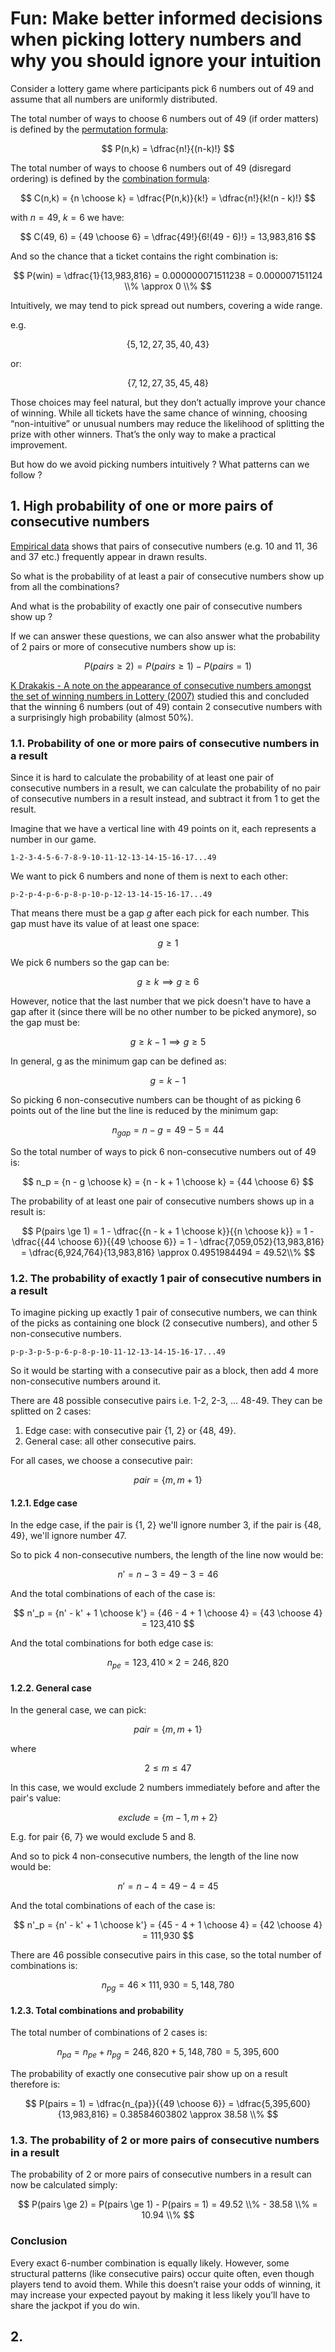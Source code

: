 # Fun: Make better informed decisions when picking lottery numbers and why you should ignore your intuition

Consider a lottery game where participants pick 6 numbers out of 49 and assume that all numbers are uniformly distributed.


The total number of ways to choose 6 numbers out of 49 (if order matters) is defined by the [permutation formula](https://en.wikipedia.org/wiki/Permutation#k-permutations_of_n):

$$
P(n,k) = \dfrac{n!}{(n-k)!}
$$

The total number of ways to choose 6 numbers out of 49 (disregard ordering) is defined by the [combination formula](https://en.wikipedia.org/wiki/Combination):

$$
C(n,k) = {n \choose k} = \dfrac{P(n,k)}{k!} = \dfrac{n!}{k!(n - k)!}
$$

with $n = 49$, $k = 6$ we have:

$$
C(49, 6) = {49 \choose 6} = \dfrac{49!}{6!(49 - 6)!} = 13,983,816
$$

And so the chance that a ticket contains the right combination is:

$$
P(win) = \dfrac{1}{13,983,816} = 0.000000071511238 = 0.000007151124 \\% \approx 0 \\%
$$

Intuitively, we may tend to pick spread out numbers, covering a wide range.

e.g. 

$$
\{5, 12, 27, 35, 40, 43\}
$$

or:

$$
\{7, 12, 27, 35, 45, 48\}
$$

Those choices may feel natural, but they don’t actually improve your chance of winning.
While all tickets have the same chance of winning, choosing “non-intuitive” or unusual numbers may reduce the likelihood of splitting the prize with other winners. That’s the only way to make a practical improvement.

But how do we avoid picking numbers intuitively ? What patterns can we follow ?

## 1. High probability of one or more pairs of consecutive numbers

[Empirical data](data/data.txt) shows that pairs of consecutive numbers (e.g. 10 and 11, 36 and 37 etc.) frequently appear in drawn results.

So what is the probability of at least a pair of consecutive numbers show up from all the combinations?

And what is the probability of exactly one pair of consecutive numbers show up ?

If we can answer these questions, we can also answer what the probability of 2 pairs or more of consecutive numbers show up is:

$$
P(pairs \ge 2) = P(pairs \ge 1) - P(pairs = 1)
$$

[K Drakakis - A note on the appearance of consecutive numbers amongst the set of winning numbers in Lottery (2007)](https://www.researchgate.net/publication/228727998_A_note_on_the_appearance_of_consecutive_numbers_amongst_the_set_of_winning_numbers_in_Lottery) studied this and concluded that the winning 6 numbers (out of 49) contain 2 consecutive numbers with a surprisingly high probability (almost 50%).

### 1.1. Probability of one or more pairs of consecutive numbers in a result

Since it is hard to calculate the probability of at least one pair of consecutive numbers in a result, we can calculate the probability of no pair of consecutive numbers in a result instead, and subtract it from 1 to get the result.

Imagine that we have a vertical line with 49 points on it, each represents a number in our game.

`1-2-3-4-5-6-7-8-9-10-11-12-13-14-15-16-17...49`

We want to pick 6 numbers and none of them is next to each other:

`p-2-p-4-p-6-p-8-p-10-p-12-13-14-15-16-17...49`

That means there must be a gap $g$ after each pick for each number. This gap must have its value of at least one space:

$$
g \ge 1
$$

We pick 6 numbers so the gap can be:

$$
g \ge k \implies g \ge 6
$$

However, notice that the last number that we pick doesn't have to have a gap after it (since there will be no other number to be picked anymore), so the gap must be:

$$
g \ge k - 1 \implies g \ge 5
$$

In general, g as the minimum gap can be defined as:

$$
g = k - 1
$$

So picking 6 non-consecutive numbers can be thought of as picking 6 points out of the line but the line is reduced by the minimum gap:

$$
n_{gap} = n - g = 49 - 5 = 44 
$$

So the total number of ways to pick 6 non-consecutive numbers out of 49 is:

$$
n_p = {n - g \choose k} = {n - k + 1 \choose k} = {44 \choose 6}
$$


The probability of at least one pair of consecutive numbers shows up in a result is:

$$
P(pairs \ge 1) = 1 - \dfrac{{n - k + 1 \choose k}}{{n \choose k}} =  1 - \dfrac{{44 \choose 6}}{{49 \choose 6}} = 1 - \dfrac{7,059,052}{13,983,816} = \dfrac{6,924,764}{13,983,816} \approx 0.4951984494 = 49.52\\%
$$

### 1.2. The probability of exactly 1 pair of consecutive numbers in a result

To imagine picking up exactly 1 pair of consecutive numbers, we can think of the picks as containing one block (2 consecutive numbers), and other 5 non-consecutive numbers.

`p-p-3-p-5-p-6-p-8-p-10-11-12-13-14-15-16-17...49`

So it would be starting with a consecutive pair as a block, then add 4 more non-consecutive numbers around it.

There are 48 possible consecutive pairs i.e. 1-2, 2-3, ... 48-49. They can be splitted on 2 cases:
1. Edge case: with consecutive pair {1, 2} or {48, 49}.
2. General case: all other consecutive pairs.

For all cases, we choose a consecutive pair:

$$
pair = \{m, m + 1\}
$$

#### 1.2.1. Edge case

In the edge case, if the pair is {1, 2} we'll ignore number 3, if the pair is {48, 49}, we'll ignore number 47.

So to pick 4 non-consecutive numbers, the length of the line now would be:

$$
n' = n - 3 = 49 - 3 = 46
$$

And the total combinations of each of the case is:

$$
n'_p = {n' - k' + 1 \choose k'} = {46 - 4 + 1 \choose 4} = {43 \choose 4} = 123,410
$$

And the total combinations for both edge case is:

$$
n_{pe} = 123,410 \times 2 = 246,820
$$

#### 1.2.2. General case

In the general case, we can pick:

$$
pair = \lbrace m, m + 1 \rbrace
$$

where 

$$
2 \le m \le 47
$$

In this case, we would exclude 2 numbers immediately before and after the pair's value:

$$
exclude = \{m - 1, m + 2\}
$$

E.g. for pair {6, 7} we would exclude 5 and 8.

And so to pick 4 non-consecutive numbers, the length of the line now would be:

$$
n' = n - 4 = 49 - 4 = 45
$$

And the total combinations of each of the case is:

$$
n'_p = {n' - k' + 1 \choose k'} = {45 - 4 + 1 \choose 4} = {42 \choose 4} = 111,930
$$

There are 46 possible consecutive pairs in this case, so the total number of combinations is:

$$
n_{pg} = 46 \times 111,930 = 5,148,780
$$

#### 1.2.3. Total combinations and probability

The total number of combinations of 2 cases is:

$$
n_{pa} = n_{pe} + n_{pg} = 246,820 + 5,148,780 = 5,395,600
$$

The probability of exactly one consecutive pair show up on a result therefore is:

$$
P(pairs = 1) = \dfrac{n_{pa}}{{49 \choose 6}} = \dfrac{5,395,600}{13,983,816} = 0.38584603802 \approx 38.58 \\%
$$

### 1.3. The probability of 2 or more pairs of consecutive numbers in a result

The probability of 2 or more pairs of consecutive numbers in a result can now be calculated simply:

$$
P(pairs \ge 2) = P(pairs \ge 1) - P(pairs = 1) = 49.52 \\% - 38.58 \\% = 10.94 \\%
$$

### Conclusion

Every exact 6-number combination is equally likely. However, some structural patterns (like consecutive pairs) occur quite often, even though players tend to avoid them. While this doesn’t raise your odds of winning, it may increase your expected payout by making it less likely you’ll have to share the jackpot if you do win.

## 2. 